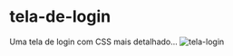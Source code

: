 # tela-de-login
Uma tela de login com CSS mais detalhado...
![tela-login](https://user-images.githubusercontent.com/82414367/154533978-9e41064c-b826-4df0-812a-e68ff41a1693.png)
